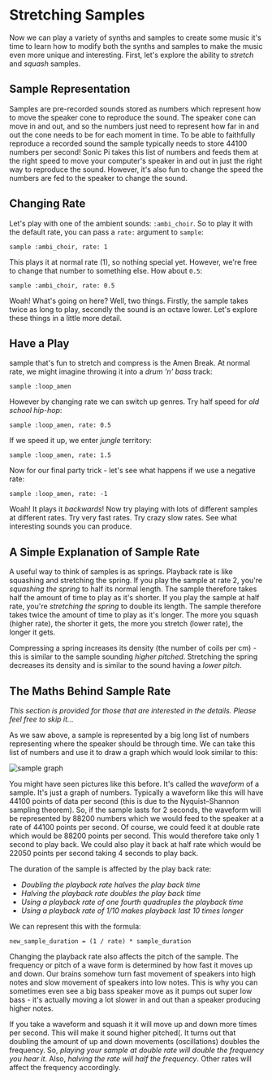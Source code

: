 # Stretching Samples

Now we can play a variety of synths and samples to create some music it's time to learn how to modify both the synths and samples to make the music even more unique and interesting. First, let's explore the ability to *stretch* and *squash* samples.

## Sample Representation

Samples are pre-recorded sounds stored as numbers which represent how to move the speaker cone to reproduce the sound. The speaker cone can move in and out, and so the numbers just need to represent how far in and out the cone needs to be for each moment in time. To be able to faithfully reproduce a recorded sound the sample typically needs to store 44100 numbers per second! Sonic Pi takes this list of numbers and feeds them at the right speed to move your computer's speaker in and out in just the right way to reproduce the sound. However, it's also fun to change the speed the numbers are fed to the speaker to change the sound.

## Changing Rate

Let's play with one of the ambient sounds: `:ambi_choir`. So to play it with the default rate, you can pass a `rate:` argument to `sample`:

```
sample :ambi_choir, rate: 1
```

This plays it at normal rate (1), so nothing special yet. However, we're free to change that number to something else. How about `0.5`:

```
sample :ambi_choir, rate: 0.5
```

Woah! What's going on here? Well, two things. Firstly, the sample takes twice as long to play, secondly the sound is an octave lower. Let's explore these things in a little more detail.

## Have a Play

sample that's fun to stretch and compress is the Amen Break. At normal rate, we might imagine throwing it into a *drum 'n' bass* track:

```
sample :loop_amen
```

However by changing rate we can switch up genres. Try half speed for *old school hip-hop*:

```
sample :loop_amen, rate: 0.5
```

If we speed it up, we enter *jungle* territory: 

```
sample :loop_amen, rate: 1.5
```

Now for our final party trick - let's see what happens if we use a negative rate:

```
sample :loop_amen, rate: -1
```

Woah! It plays it *backwards*! Now try playing with lots of different samples at different rates. Try very fast rates. Try crazy slow rates. See what interesting sounds you can produce.

## A Simple Explanation of Sample Rate

A useful way to think of samples is as springs. Playback rate is like squashing and stretching the spring. If you play the sample at rate 2, you're *squashing the spring* to half its normal length. The sample therefore takes half the amount of time to play as it's shorter. If you play the sample at half rate, you're *stretching the spring* to double its length. The sample therefore takes twice the amount of time to play as it's longer. The more you squash (higher rate), the shorter it gets, the more you stretch (lower rate), the longer it gets.

Compressing a spring increases its density (the number of coils per cm) - this is similar to the sample sounding *higher pitched*. Stretching the spring decreases its density and is similar to the sound having a *lower pitch*.


## The Maths Behind Sample Rate

*This section is provided for those that are interested in the details. Please feel free to skip it...*

As we saw above, a sample is represented by a big long list of numbers representing where the speaker should be through time. We can take this list of numbers and use it to draw a graph which would look similar to this:

![sample graph](:/images/tutorial/sample.png)

You might have seen pictures like this before. It's called the *waveform* of a sample. It's just a graph of numbers. Typically a waveform like this will have 44100 points of data per second (this is due to the Nyquist–Shannon sampling theorem). So, if the sample lasts for 2 seconds, the waveform will be represented by 88200 numbers which we would feed to the speaker at a rate of 44100 points per second. Of course, we could feed it at double rate which would be 88200 points per second. This would therefore take only 1 second to play back. We could also play it back at half rate which would be 22050 points per second taking 4 seconds to play back.

The duration of the sample is affected by the play back rate: 

* *Doubling the playback rate halves the play back time*
* *Halving the playback rate doubles the play back time*
* *Using a playback rate of one fourth quadruples the playback time*
* *Using a playback rate of 1/10 makes playback last 10 times longer*

We can represent this with the formula:

```
new_sample_duration = (1 / rate) * sample_duration 
```

Changing the playback rate also affects the pitch of the sample. The frequency or pitch of a wave form is determined by how fast it moves up and down. Our brains somehow turn fast movement of speakers into high notes and slow movement of speakers into low notes. This is why you can sometimes even see a big bass speaker move as it pumps out super low bass - it's actually moving a lot slower in and out than a speaker producing higher notes.

If you take a waveform and squash it it will move up and down more times per second. This will make it sound higher pitched(. It turns out that doubling the amount of up and down movements (oscillations) doubles the frequency. So, *playing your sample at double rate will double the frequency you hear it*. Also, *halving the rate will half the frequency*. Other rates will affect the frequency accordingly.
